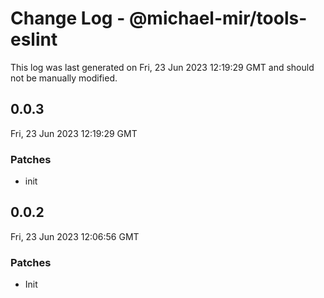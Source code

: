 # Change Log - @michael-mir/tools-eslint

This log was last generated on Fri, 23 Jun 2023 12:19:29 GMT and should not be manually modified.

## 0.0.3
Fri, 23 Jun 2023 12:19:29 GMT

### Patches

- init

## 0.0.2
Fri, 23 Jun 2023 12:06:56 GMT

### Patches

- Init

